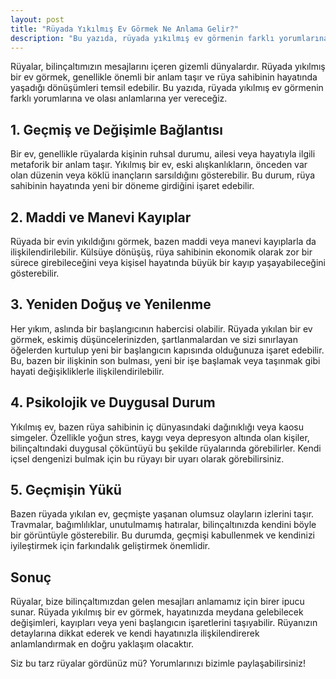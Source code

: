 ```yaml
---
layout: post
title: "Rüyada Yıkılmış Ev Görmek Ne Anlama Gelir?"
description: "Bu yazıda, rüyada yıkılmış ev görmenin farklı yorumlarına ve olası anlamlarına yer vereceğiz."
---
```


Rüyalar, bilinçaltımızın mesajlarını içeren gizemli dünyalardır. Rüyada yıkılmış bir ev görmek, genellikle önemli bir anlam taşır ve rüya sahibinin hayatında yaşadığı dönüşümleri temsil edebilir. Bu yazıda, rüyada yıkılmış ev görmenin farklı yorumlarına ve olası anlamlarına yer vereceğiz.

## 1. Geçmiş ve Değişimle Bağlantısı

Bir ev, genellikle rüyalarda kişinin ruhsal durumu, ailesi veya hayatıyla ilgili metaforik bir anlam taşır. Yıkılmış bir ev, eski alışkanlıkların, önceden var olan düzenin veya köklü inançların sarsıldığını gösterebilir. Bu durum, rüya sahibinin hayatında yeni bir döneme girdiğini işaret edebilir.

## 2. Maddi ve Manevi Kayıplar

Rüyada bir evin yıkıldığını görmek, bazen maddi veya manevi kayıplarla da ilişkilendirilebilir. Külsüye dönüşüş, rüya sahibinin ekonomik olarak zor bir sürece girebileceğini veya kişisel hayatında büyük bir kayıp yaşayabileceğini gösterebilir.

## 3. Yeniden Doğuş ve Yenilenme

Her yıkım, aslında bir başlangıcının habercisi olabilir. Rüyada yıkılan bir ev görmek, eskimiş düşüncelerinizden, şartlanmalardan ve sizi sınırlayan öğelerden kurtulup yeni bir başlangıcın kapısında olduğunuza işaret edebilir. Bu, bazen bir ilişkinin son bulması, yeni bir işe başlamak veya taşınmak gibi hayati değişikliklerle ilişkilendirilebilir.

## 4. Psikolojik ve Duygusal Durum

Yıkılmış ev, bazen rüya sahibinin iç dünyasındaki dağınıklığı veya kaosu simgeler. Özellikle yoğun stres, kaygı veya depresyon altında olan kişiler, bilinçaltındaki duygusal çöküntüyü bu şekilde rüyalarında görebilirler. Kendi içsel dengenizi bulmak için bu rüyayı bir uyarı olarak görebilirsiniz.

## 5. Geçmişin Yükü

Bazen rüyada yıkılan ev, geçmişte yaşanan olumsuz olayların izlerini taşır. Travmalar, bağımlılıklar, unutulmamış hatıralar, bilinçaltınızda kendini böyle bir görüntüyle gösterebilir. Bu durumda, geçmişi kabullenmek ve kendinizi iyileştirmek için farkındalık geliştirmek önemlidir.

## Sonuç

Rüyalar, bize bilinçaltımızdan gelen mesajları anlamamız için birer ipucu sunar. Rüyada yıkılmış bir ev görmek, hayatınızda meydana gelebilecek değişimleri, kayıpları veya yeni başlangıcın işaretlerini taşıyabilir. Rüyanızın detaylarına dikkat ederek ve kendi hayatınızla ilişkilendirerek anlamlandırmak en doğru yaklaşım olacaktır.

Siz bu tarz rüyalar gördünüz mü? Yorumlarınızı bizimle paylaşabilirsiniz!